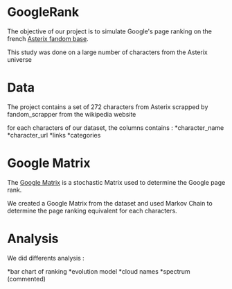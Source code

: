 # GoogleRank

The objective of our project is to simulate Google's page ranking on the french [Asterix fandom base](https://asterix.fandom.com/fr/wiki/Wiki_Ast%C3%A9rix).

This study was done on a large number of characters from the Asterix universe

# Data

The project contains a set of 272 characters from Asterix scrapped by fandom_scrapper from the wikipedia website

for each characters of our dataset, the columns contains :
*character_name
*character_url
*links
*categories


# Google Matrix

The [Google Matrix](https://en.wikipedia.org/wiki/Google_matrix) is a stochastic Matrix used to determine the Google page rank.

We created a Google Matrix from the dataset and used Markov Chain to determine the page ranking equivalent for each characters.

# Analysis

We did differents analysis :

*bar chart of ranking
*evolution model
*cloud names
*spectrum (commented)

